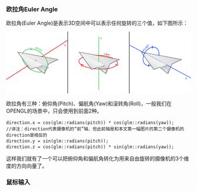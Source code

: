 ### 欧拉角Euler Angle

欧拉角\(Euler Angle\)是表示3D空间中可以表示任何旋转的三个值，如下图所示：

![](/OPENGL/images/camera_pitch_yaw_roll.png)

欧拉角有三种：俯仰角\(Pitch\)、偏航角\(Yaw\)和滚转角\(Roll\)，一般我们在OPENGL的场景中，只会使用到前面2种。

```
direction.x = cos(glm::radians(pitch)) * cos(glm::radians(yaw));
//译注：direction代表摄像机的“前”轴，但此前轴是和本文第一幅图片的第二个摄像机的direction是相反的
direction.y = sin(glm::radians(pitch));
direction.z = cos(glm::radians(pitch)) * sin(glm::radians(yaw));
```

这样我们就有了一个可以把俯仰角和偏航角转化为用来自由旋转的摄像机的3个维度的方向向量了。

### 鼠标输入





